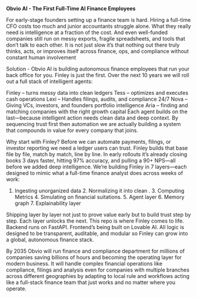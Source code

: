 **Obvio AI - The First Full-Time AI Finance Employees**

For early-stage founders setting up a finance team is hard. Hiring a full-time CFO costs too much and junior accountants struggle alone. What they really need is intelligence at a fraction of the cost. And even well-funded companies still run on messy exports, fragile spreadsheets, and tools that don’t talk to each other.  It is not just slow it’s that nothing out there truly thinks, acts, or improves itself across finance, ops, and compliance without constant human involvement

Solution - Obvio AI is building autonomous finance employees that run your back office for you. Finley is just the first. Over the next 10 years we will roll out a full stack of intelligent agents:

Finley – turns messy data into clean ledgers
Tess – optimizes and executes cash operations
Lexi – Handles filings, audits, and compliance 24/7
Nova – Giving VCs, investors, and founders portfolio intelligence
Aria – finding and matching companies with the right growth capital
Each agent builds on the last—because intelligent action needs clean data and deep context. By sequencing trust first then automation we are actually building a system that compounds in value for every company that joins.


Why start with Finley?
Before we can automate payments, filings, or investor reporting we need a ledger users can trust. Finley builds that base file by file, match by match, line by line. In early rollouts it’s already closing books 3 days faster, hitting 97% accuracy, and pulling a 90+ NPS—all before we added deep intelligence. We’re building Finley in 7 layers—each designed to mimic what a full-time finance analyst does across weeks of work:

1. Ingesting unorganized data 2. Normalizing it into clean . 3. Computing Metrics 4. Simulating on financial suitations. 5. Agent layer 6. Memory graph 7. Explainability layer

Shipping layer by layer  not just to prove value early but to build trust step by step. Each layer unlocks the next.
This repo is where Finley comes to life. Backend runs on FastAPI. Frontend’s being built on Lovable AI. All logic is designed to be transparent, auditable, and modular so Finley can grow into a global, autonomous finance stack.

By 2035 Obvio will run finance and compliance department for millions of companies saving billions of hours and becoming the operating layer for modern business. It will handle complex financial operations like compliance, filings and analysis even for companies with multiple branches across different geographies by adapting to local rule and workflows acting like a full-stack finance team that just works and no matter where you operate.


